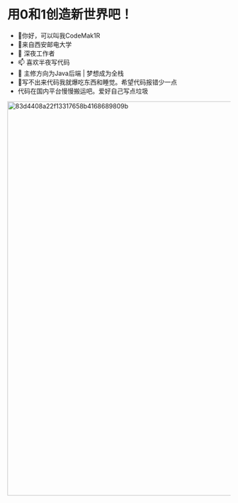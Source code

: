 # 用0和1创造新世界吧！
- 👋你好，可以叫我CodeMak1R
- 👀来自西安邮电大学
- 💞️ 深夜工作者
- 📫 喜欢半夜写代码
- 🌱 主修方向为Java后端 | 梦想成为全栈
- 👊写不出来代码我就爆吃东西和睡觉。希望代码报错少一点
- 
  代码在国内平台慢慢搬运吧。爱好自己写点垃圾
<img width="889" alt="83d4408a22f13317658b4168689809b" src="https://github.com/lishuangqiang/lishuangqiang/assets/142634204/36a3fdfd-eb9e-4aff-9a4f-4a61be1a7ff8">


<!---

--->

